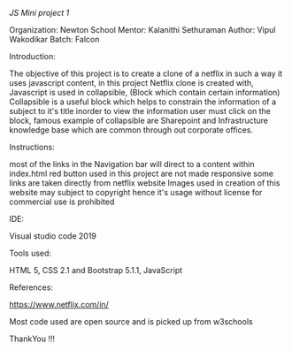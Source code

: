 *JS Mini project 1*

Organization: Newton School
Mentor:  Kalanithi Sethuraman
Author: Vipul Wakodikar
Batch: Falcon

Introduction:

The objective of this project is to create a clone of a netflix in such a way it uses javascript content, in this project 
Netflix clone is created with, Javascript is used in collapsible, (Block which contain certain information)
Collapsible is a useful block which helps to constrain the information of a subject to it's title inorder to view the information
user must click on the block, famous example of collapsible are Sharepoint and Infrastructure knowledge base which are common 
through out corporate offices.


Instructions:

most of the links in the Navigation bar will direct to a content within index.html
red button used in this project are not made responsive 
some links are taken directly from netflix website 
Images used in  creation of this website may subject to copyright hence it's usage without license for commercial use is prohibited 

IDE:

Visual studio code 2019

Tools used:

HTML 5, CSS 2.1 and Bootstrap 5.1.1, JavaScript

References: 

https://www.netflix.com/in/

Most code used are open source and is picked up from w3schools

ThankYou !!!